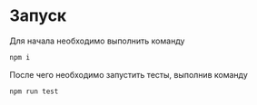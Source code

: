 # Запуск

Для начала необходимо выполнить команду

```bash
npm i
```


После чего необходимо запустить тесты, выполнив команду

```bash
npm run test
```
